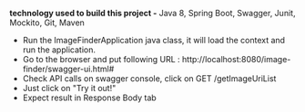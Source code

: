 **technology used to build this project -**
Java 8, Spring Boot, Swagger, Junit, Mockito, Git, Maven

- Run the ImageFinderApplication java class, it will load the context and run the application.
- Go to the browser and put following URL : http://localhost:8080/image-finder/swagger-ui.html#
- Check API calls on swagger console, click on GET /getImageUriList 
- Just click on "Try it out!"
- Expect result in Response Body tab